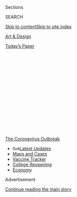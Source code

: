 <div id="app">

<div>

<div>

<div>

<div class="NYTAppHideMasthead css-1q2w90k e1suatyy0">

<div class="section css-ui9rw0 e1suatyy2">

<div class="css-eph4ug er09x8g0">

<div class="css-6n7j50">

</div>

<span class="css-1dv1kvn">Sections</span>

<div class="css-10488qs">

<span class="css-1dv1kvn">SEARCH</span>

</div>

[Skip to content](#site-content)[Skip to site index](#site-index)

</div>

<div id="masthead-section-label" class="css-1wr3we4 eaxe0e00">

[Art &
Design](https://www.nytimes.com/section/arts/design)

</div>

<div class="css-10698na e1huz5gh0">

</div>

</div>

<div id="masthead-bar-one" class="section hasLinks css-15hmgas e1csuq9d3">

<div class="css-uqyvli e1csuq9d0">

</div>

<div class="css-1uqjmks e1csuq9d1">

</div>

<div class="css-9e9ivx">

[](https://myaccount.nytimes.com/auth/login?response_type=cookie&client_id=vi)

</div>

<div class="css-1bvtpon e1csuq9d2">

[Today’s
Paper](https://www.nytimes.com/section/todayspaper)

</div>

</div>

</div>

</div>

<div data-aria-hidden="false">

<div id="site-content" data-role="main">

<div>

<div class="css-1aor85t" style="opacity:0.000000001;z-index:-1;visibility:hidden">

<div class="css-1hqnpie">

<div class="css-epjblv">

<span class="css-17xtcya">[Art &
Design](/section/arts/design)</span><span class="css-x15j1o">|</span><span class="css-fwqvlz">Michael
McKinnell, 84, Dies; Architect of a Monumental City
Hall</span>

</div>

<div class="css-k008qs">

<div class="css-1iwv8en">

<span class="css-18z7m18"></span>

<div>

</div>

</div>

<span class="css-1n6z4y">https://nyti.ms/2V1y7Kn</span>

<div class="css-1705lsu">

<div class="css-4xjgmj">

<div class="css-4skfbu" data-role="toolbar" data-aria-label="Social Media Share buttons, Save button, and Comments Panel with current comment count" data-testid="share-tools">

  - 
  - 
  - 
  - 
    
    <div class="css-6n7j50">
    
    </div>

  - 
  - 

</div>

</div>

</div>

</div>

</div>

</div>

<div id="NYT_TOP_BANNER_REGION" class="css-13pd83m">

<div>

<div id="styln-prism-menu-1592847958612" class="section interactive-content interactive-size-medium css-1edisqu">

<div class="css-17ih8de interactive-body">

<div id="scroll-container" class="css-1gj85ro">

[<span class="styln-title-wrap"><span class="css-1pje3qr">The
Coronavirus</span><span class="css-1pje3qr">
Outbreak</span></span>](https://www.nytimes.com/news-event/coronavirus?action=click&pgtype=Article&state=default&region=TOP_BANNER&context=storylines_menu)

  - <span class="css-kqxiym" data-emphasize="true">live</span>[Latest
    Updates](https://www.nytimes.com/2020/08/03/world/coronavirus-covid-19.html?action=click&pgtype=Article&state=default&region=TOP_BANNER&context=storylines_menu)
  - [Maps and
    Cases](https://www.nytimes.com/interactive/2020/us/coronavirus-us-cases.html?action=click&pgtype=Article&state=default&region=TOP_BANNER&context=storylines_menu)
  - [Vaccine
    Tracker](https://www.nytimes.com/interactive/2020/science/coronavirus-vaccine-tracker.html?action=click&pgtype=Article&state=default&region=TOP_BANNER&context=storylines_menu)
  - [College
    Reopening](https://www.nytimes.com/2020/08/02/us/covid-college-reopening.html?action=click&pgtype=Article&state=default&region=TOP_BANNER&context=storylines_menu)
  - [Economy](https://www.nytimes.com/live/2020/08/03/business/stock-market-today-coronavirus?action=click&pgtype=Article&state=default&region=TOP_BANNER&context=storylines_menu)

</div>

</div>

</div>

</div>

</div>

<div id="top-wrapper" class="css-1sy8kpn">

<div id="top-slug" class="css-l9onyx">

Advertisement

</div>

[Continue reading the main
story](#after-top)

<div class="ad top-wrapper" style="text-align:center;height:100%;display:block;min-height:250px">

<div id="top" class="place-ad" data-position="top" data-size-key="top">

</div>

</div>

<div id="after-top">

</div>

</div>

<div>

<div id="sponsor-wrapper" class="css-1hyfx7x">

<div id="sponsor-slug" class="css-19vbshk">

Supported by

</div>

[Continue reading the main
story](#after-sponsor)

<div id="sponsor" class="ad sponsor-wrapper" style="text-align:center;height:100%;display:block">

</div>

<div id="after-sponsor">

</div>

</div>

<div class="css-186x18t">

those we’ve lost

</div>

<div class="css-1vkm6nb ehdk2mb0">

# Michael McKinnell, 84, Dies; Architect of a Monumental City Hall

</div>

His and Gerhard Kallmann’s sculptural and public-minded design for
Boston helped spur the cityscape’s revival in the late 1960s. He died of
the coronavirus.

<div class="css-79elbk" data-testid="photoviewer-wrapper">

<div class="css-z3e15g" data-testid="photoviewer-wrapper-hidden">

</div>

<div class="css-1a48zt4 ehw59r15" data-testid="photoviewer-children">

![<span class="css-16f3y1r e13ogyst0" data-aria-hidden="true">Boston
City Hall, designed by Michael McKinnell and Gerhard Kallmann, was a
statement of protest against what Mr. McKinnell called the “degenerate
frippery and surface concerns” of “cosmetic”
architecture.</span><span class="css-cnj6d5 e1z0qqy90" itemprop="copyrightHolder"><span class="css-1ly73wi e1tej78p0">Credit...</span><span><span>Bill
Lebovich/Historic American Buildings Survey, via Library of
Congress</span></span></span>](https://static01.nyt.com/images/2020/04/06/obituaries/04mckinnell-virus-lost-image2/04mckinnell-virus-lost-image2-articleLarge.jpg?quality=75&auto=webp&disable=upscale)

</div>

</div>

<div class="css-18e8msd">

<div class="css-vp77d3 epjyd6m0">

<div class="css-1baulvz">

By <span class="css-1baulvz last-byline" itemprop="name">Joseph
Giovannini</span>

</div>

</div>

  - 
    
    <div class="css-ld3wwf e16638kd2">
    
    Published April 4, 2020Updated April 16,
    2020
    
    </div>

  - 
    
    <div class="css-4xjgmj">
    
    <div class="css-pvvomx" data-role="toolbar" data-aria-label="Social Media Share buttons, Save button, and Comments Panel with current comment count" data-testid="share-tools">
    
      - 
      - 
      - 
      - 
        
        <div class="css-6n7j50">
        
        </div>
    
      - 
      - 
    
    </div>
    
    </div>

</div>

</div>

<div class="section meteredContent css-1r7ky0e" name="articleBody" itemprop="articleBody">

<div class="css-1fanzo5 StoryBodyCompanionColumn">

<div class="css-53u6y8">

*This obituary is part of a series about people who have died in the
coronavirus pandemic. Read about others*
[*here*](https://www.nytimes.com/series/people-who-have-died-of-the-coronavirus)*.*

Michael McKinnell, whose heroically sculptural and democratically open
design for Boston City Hall catalyzed the city’s urban revival in the
late 1960s and embodied the era’s idealism and civic activism, died on
March 27 in Beverly, Mass. He was 84.

</div>

</div>

<div class="css-79elbk" data-testid="photoviewer-wrapper">

<div class="css-z3e15g" data-testid="photoviewer-wrapper-hidden">

</div>

<div class="css-1a48zt4 ehw59r15" data-testid="photoviewer-children">

![<span class="css-16f3y1r e13ogyst0" data-aria-hidden="true">Mr.
McKinnell last year. His Boston City Hall took the side of the people in
a cradle of American
democracy.</span><span class="css-cnj6d5 e1z0qqy90" itemprop="copyrightHolder"><span class="css-1ly73wi e1tej78p0">Credit...</span><span>Jonathan
Wiggs/Boston
Globe</span></span>](https://static01.nyt.com/images/2020/04/06/obituaries/01McKINNELL1/merlin_171111573_ccc42cad-a96c-4a19-812e-5bf5fcb08efb-articleLarge.jpg?quality=75&auto=webp&disable=upscale)

</div>

</div>

<div class="css-1fanzo5 StoryBodyCompanionColumn">

<div class="css-53u6y8">

His wife and architectural partner, Stephanie Mallis, said the cause was
the coronavirus.

In 1962, the British-born Mr. McKinnell was a 26-year-old graduate
student in architecture at Columbia University working as a teaching
assistant to the German-born architect [Gerhard
Kallmann](https://www.nytimes.com/2012/06/25/arts/design/gerhard-kallmann-architect-dies-at-97.html)
when, almost on a lark, the two entered a competition to design a new
Boston City Hall. Vying with 255 other submissions, they won.

</div>

</div>

<div class="css-1fanzo5 StoryBodyCompanionColumn">

<div class="css-53u6y8">

“They were as amazed as anyone that they prevailed,” Ms. Mallis said.
Neither had ever built anything.

Except for fellow architects, few Americans had seen anything quite like
the winning proposal — certainly not the city’s mayor, John F. Collins,
who reportedly exclaimed on first seeing the design, “What the
\[expletive\] is that?”

It wasn’t the proper government structure of Boston’s staid red-brick
tradition; rather, it was a proudly monumental building that would
command the vast plaza of the new Government Center complex with
thunderous
authority.

</div>

</div>

<div class="css-79elbk" data-testid="photoviewer-wrapper">

<div class="css-z3e15g" data-testid="photoviewer-wrapper-hidden">

</div>

<div class="css-1a48zt4 ehw59r15" data-testid="photoviewer-children">

<div class="css-1xdhyk6 erfvjey0">

<span class="css-1ly73wi e1tej78p0">Image</span>

<div class="css-zjzyr8">

<div data-testid="lazyimage-container" style="height:257.77777777777777px">

</div>

</div>

</div>

<span class="css-16f3y1r e13ogyst0" data-aria-hidden="true">Mr.
McKinnell said of the massive concrete Boston City Hall that if the
architects had their way, “We would have used concrete to make the light
switches.”</span><span class="css-cnj6d5 e1z0qqy90" itemprop="copyrightHolder"><span class="css-1ly73wi e1tej78p0">Credit...</span><span>David
L Ryan/The Boston Globe, via Getty Images</span></span>

</div>

</div>

<div class="css-1fanzo5 StoryBodyCompanionColumn">

<div class="css-53u6y8">

What Mayor Collins saw was the exposed musculature of mighty concrete
piers supporting a massive cornice line of offices. The building was to
stand at the edge of a fanning plaza whose bricks entered the ground
floor of the structure like a carpet, running up three flights to the
City Council chambers.

</div>

</div>

<div class="css-1fanzo5 StoryBodyCompanionColumn">

<div class="css-53u6y8">

Spaces and forms interpenetrated. Sculptural concrete projections that
housed the chambers and the mayor’s office protruded from a modular
facade of offices. A brick amphitheater of stairs on the ground floor
accommodated gatherings of citizens, even spontaneous sit-ins; the vast
plaza in front, inspired by the Campo of Siena, Italy, anticipated the
thousands of protesters of those riotous times.

It was a benevolent structure that took the side of the people,
guaranteeing citizens free access through porous perimeters in that
cradle of American democracy.

Twenty years Mr. McKinnell’s senior, Mr. Kallmann was best known for
publishing an essay about two divergent trends in architecture: one in
which buildings were composed rigorously within a controlling grid; the
other, propelled by French and British Brutalists, in which designs in
concrete embraced sometimes violent breakout forms. The
Kallmann-McKinnell design synthesized the two approaches, the rational
and the complex.

Both men had been educated in British architecture schools that taught
that architecture’s mission was to build well in the service of a moral
and social purpose. And both had been imbued with the belief that
concrete was, as one theorist said, “the stone of our time.”

Built in concrete and brick, their robust City Hall design implicitly
critiqued the thin commercial glass-and-steel buildings then chilling
cities across America. It was a statement of protest against what Mr.
McKinnell called the “degenerate frippery and surface concerns” of
“cosmetic” architecture.

</div>

</div>

<div class="css-1fanzo5 StoryBodyCompanionColumn">

<div class="css-53u6y8">

Its deliberate monumentality expressed a generosity toward the public
rather than a corporate idea of minimal expense, and its exposed
concrete surfaces gave the building a sense of authenticity — an “all
thoroughness,” Mr. McKinnell said in an interview, admitting that had
they had their way, “we would have used concrete to make the light
switches.”

</div>

</div>

<div class="css-79elbk" data-testid="photoviewer-wrapper">

<div class="css-z3e15g" data-testid="photoviewer-wrapper-hidden">

</div>

<div class="css-1a48zt4 ehw59r15" data-testid="photoviewer-children">

<div class="css-1xdhyk6 erfvjey0">

<span class="css-1ly73wi e1tej78p0">Image</span>

<div class="css-zjzyr8">

<div data-testid="lazyimage-container" style="height:219.75555555555556px">

</div>

</div>

</div>

<span class="css-16f3y1r e13ogyst0" data-aria-hidden="true">The City
Hall building commands the vast plaza of Boston’s Government Center
complex.</span><span class="css-cnj6d5 e1z0qqy90" itemprop="copyrightHolder"><span class="css-1ly73wi e1tej78p0">Credit...</span><span>John
Tlumacki/The Boston Globe via Getty Images</span></span>

</div>

</div>

<div class="css-1fanzo5 StoryBodyCompanionColumn">

<div class="css-53u6y8">

Like the Sydney Opera House, the structure landed on postcards, the two
men’s design becoming a symbol of the new Boston. And though it proved
controversial with some members of the public, who found the rugged
materials and bold forms confrontational, it was, for most architects
and critics, the masterpiece that would hover over the rest of Mr.
McKinnell’s nearly 60-year career.

The two architects quickly won a half-dozen commissions to design a
series of buildings in and around Boston, all built in concrete. Both
received appointments to the faculty of Harvard’s Graduate School of
Design.

Their careers were inextricably linked. They even sat opposite each
other at a partners desk, passing drawings back and forth as they
conceptualized and developed projects.

Mr. Kallmann was more the theorist: He talked about architecture. Mr.
McKinnell was interested in materials, in how parts fit: He talked about
the building. He always carried a six-inch ruler in his pocket,
explaining that architecture was about measure and scaling the building
to the human body.

Their emphasis on constructional rigor would earn Mr. Kallmann and Mr.
McKinnell the sobriquet “Column and Mechanical” in one of their Harvard
classes.

</div>

</div>

<div class="css-1fanzo5 StoryBodyCompanionColumn">

<div class="css-53u6y8">

But by 1974, as concrete grew unpopular and a national recession took
hold, Mr. McKinnell and Mr. Kallmann found themselves out of work,
waiting for the phone to ring in a garret office on Tremont Street
overlooking Boston Common. They thought of returning to England.

At the same time, the softer architectural blandishments of
postmodernism, promising the comforts of architectural history and
tradition, were challenging
modernists.

</div>

</div>

<div class="css-79elbk" data-testid="photoviewer-wrapper">

<div class="css-z3e15g" data-testid="photoviewer-wrapper-hidden">

</div>

<div class="css-1a48zt4 ehw59r15" data-testid="photoviewer-children">

<div class="css-1xdhyk6 erfvjey0">

<span class="css-1ly73wi e1tej78p0">Image</span>

<div class="css-zjzyr8">

<div data-testid="lazyimage-container" style="height:257.77777777777777px">

</div>

</div>

</div>

<span class="css-16f3y1r e13ogyst0" data-aria-hidden="true">The American
Academy of Arts and Sciences in Cambridge, Mass., designed by the firm
Kallmann McKinnell & Wood, evoked the turn-of-the-20th-century
architecture of Frank Lloyd Wright and
others.</span><span class="css-cnj6d5 e1z0qqy90" itemprop="copyrightHolder"><span class="css-1ly73wi e1tej78p0">Credit...</span><span>Wendy
Maeda/The Boston Globe via Getty Images</span></span>

</div>

</div>

<div class="css-1fanzo5 StoryBodyCompanionColumn">

<div class="css-53u6y8">

In 1978, the second act for Kallmann McKinnell & Wood, as their firm was
then called, arrived in the form of a commission for the American
Academy of Arts and Sciences, to be built on a hill in residential
Cambridge, Mass. Its directors told the architects, “Not one square inch
of concrete, inside or out.”

The commission was for a house for academics, a grove of academia, and
having learned the lesson of survival — that they should design not for
an audience of architects but for clients and the public — Mr. Kallmann
and Mr. McKinnell embarked in a new direction that would last the rest
of their careers. Mr. Kallmann died in 2012.

They built the Academy with a sloping roof, like the houses around it,
and they consulted history books to evoke the turn-of-the-20th-century
architecture of Frank Lloyd Wright, the brothers Charles Sumner Greene
and Henry Mather Greene, and others who used natural materials like wood
and stone. For the Academy, City Hall’s arresting vertical lines were
tranquilized into calming horizontals. And Mr. McKinnell relaxed the
interiors, realizing that a space for artists, philosophers and
historians needed to have “talking places” — nooks and crannies for
informal conversation.

</div>

</div>

<div class="css-1fanzo5 StoryBodyCompanionColumn">

<div class="css-53u6y8">

The critic Ada Louise Huxtable of The New York Times [wrote
approvingly](https://www.nytimes.com/1981/09/20/arts/architecture-view-classical-clarity-in-an-academic-design-cambridge-mass.html)
of the project. “The architects have felt free to find their answers in
terms of existing building types and historical precedents,” she wrote,
“rather than through the invention of new forms. The design goes
beyond modernism.”

But it was a period of style wars in architecture, and modernists
believed Mr. McKinnell and Mr. Kallmann had stepped onto a slippery
architectural slope. Indeed, years of postmodernist buildings followed
in their portfolio, designs that indulged historicism and traditions
less probingly than in the Academy building.

“Yes, it was possible to have the rigor and systematic nature of
modernism together with some symbolic and representational elements,”
Andrea Leers, a friend and teaching colleague of Mr. McKinnell’s, said
in an interview. “But to most of us, it was a kind of capitulation.”

If the firm lost the attention of modernists, it gained the support of a
larger audience, and Kallmann McKinnell & Wood went on to add scores of
employees and to attract commissions to design embassies, academic
buildings and museums around the world.

Noel Michael McKinnell was born on Dec. 25, 1935, in Salford,
Manchester, England, to Ronald and Marguerite McKinnell. His father was
an accountant who had fought in both world wars; his mother was a
homemaker.

Mr. McKinnell’s marriage to Jane D’Espo in 1961 ended in divorce.
Besides Ms. Mallis, whom he married in 2003, he is survived by two
daughters from his first marriage, Caitlin McKinnell and Phoebe
McKinnell; a sister, Sheila Sharman; and four grandchildren.

</div>

</div>

<div class="css-1fanzo5 StoryBodyCompanionColumn">

<div class="css-53u6y8">

After Mr. McKinnell left his firm several years ago and moved to
Rockport, Mass., he and Ms. Mallis continued to design buildings,
completing institutional projects in Israel. They also both painted.

He remained the dedicated architect and builder even on his deathbed.
After he refused life support in the hospital in Beverly, he spoke by
telephone with his wife, herself isolated at home because of the
coronavirus. He described to her the design for a grave site, to be
created in their backyard garden in Rockport overlooking the sea. It
would be a simple square of white roses, his favorite flower, planted in
a lower terrace on an axis with another flower bed on the upper one.

As he described it, she drew the design. The gravestone itself, carved
with both their names, would be granite, not
concrete.

</div>

</div>

</div>

<div>

</div>

<div>

</div>

<div id="NYT_BELOW_MAIN_CONTENT_REGION">

<div>

<div id="covid-obits-article-embed" class="section css-l08pwh interactive-content interactive-size-medium">

<div class="css-17ih8de interactive-body">

<div class="g-obits-embed" data-preview-slug="2020-04-03-covid-obits">

[](https://www.nytimes.com/interactive/2020/obituaries/people-died-coronavirus-obituaries.html?action=click&pgtype=Article&state=default&region=BELOW_MAIN_CONTENT&context=covid_obits_promo)

<div class="g-hed-summ">

# Those We’ve Lost

The coronavirus pandemic has taken an incalculable death toll. This
series is designed to put names and faces to the numbers.

<span>Read
more</span>

</div>

<div class="g-obits-embed-wrap">

<div id="bernaldina-josé-pedro" class="g-obit">

<div class="g-flex-wrapper-image">

<div class="g-image g-asset-inner">

![](https://static01.nyt.com/images/2020/07/30/obituaries/30Pedro/30Pedro-square640.jpg)

</div>

</div>

<div class="g-flex-wrapper-text">

# Bernaldina José Pedro

<div class="g-meta">

<span>d. Boa Vista, Brazil</span>

</div>

<div class="g-summ">

Leader among the Indigenous
Macuxi

</div>

</div>

</div>

<div id="john-eric-swing" class="g-obit">

<div class="g-flex-wrapper-image">

<div class="g-image g-asset-inner">

![](https://static01.nyt.com/images/2020/07/31/obituaries/31Swing/merlin_175167783_8913bc90-0d64-43f3-a655-1bb1bf1601c9-square640.jpg)

</div>

</div>

<div class="g-flex-wrapper-text">

# John Eric Swing

<div class="g-meta">

<span>d. Fountain Valley, Calif. </span>

</div>

<div class="g-summ">

Champion of
Filipino-Americans

</div>

</div>

</div>

<div id="victor-victor-" class="g-obit">

<div class="g-flex-wrapper-image">

<div class="g-image g-asset-inner">

![](https://static01.nyt.com/images/2020/07/27/obituaries/27Victor/merlin_175001436_38b11f8e-227a-4e2c-9821-7618af9b2524-square640.jpg)

</div>

</div>

<div class="g-flex-wrapper-text">

# Victor Victor

<div class="g-meta">

<span>d. Santo Domingo, Dominican Republic</span>

</div>

<div class="g-summ">

Beloved musician of the Dominican
Republic

</div>

</div>

</div>

<div id="dr-eddie-negrón" class="g-obit">

<div class="g-flex-wrapper-image">

<div class="g-image g-asset-inner">

![](https://static01.nyt.com/images/2020/07/31/obituaries/31Negron/merlin_175160169_516322ae-fd23-4969-b6b2-193ced371105-square640.jpg)

</div>

</div>

<div class="g-flex-wrapper-text">

# Dr. Eddie Negrón

<div class="g-meta">

<span>d. Fort Walton Beach, Fla.</span>

</div>

<div class="g-summ">

Internist on Florida’s Emerald
Coast

</div>

</div>

</div>

<div id="dobby-dobson" class="g-obit">

<div class="g-flex-wrapper-image">

<div class="g-image g-asset-inner">

![](https://static01.nyt.com/images/2020/07/30/obituaries/30Dobson/merlin_175115928_f6b9271c-8f05-4fe1-a38a-5ca4a58f8935-square640.jpg)

</div>

</div>

<div class="g-flex-wrapper-text">

# Dobby Dobson

<div class="g-meta">

<span>d. Coral Springs, Fla.</span>

</div>

<div class="g-summ">

Jamaican singer and
songwriter

</div>

</div>

</div>

<div id="waldemar-gonzalez" class="g-obit">

<div class="g-flex-wrapper-image">

<div class="g-image g-asset-inner">

![](https://static01.nyt.com/images/2020/08/01/obituaries/28Gonzalez/merlin_175002771_beb57888-3951-409a-ae13-03a94b2e962e-square640.jpg)

</div>

</div>

<div class="g-flex-wrapper-text">

# Waldemar Gonzalez

<div class="g-meta">

<span>d. White Plains, N.Y.</span>

</div>

<div class="g-summ">

Teacher and social worker

</div>

</div>

</div>

</div>

</div>

</div>

</div>

</div>

</div>

<div>

</div>

<div>

<div id="bottom-wrapper" class="css-1ede5it">

<div id="bottom-slug" class="css-l9onyx">

Advertisement

</div>

[Continue reading the main
story](#after-bottom)

<div id="bottom" class="ad bottom-wrapper" style="text-align:center;height:100%;display:block;min-height:90px">

</div>

<div id="after-bottom">

</div>

</div>

</div>

</div>

</div>

## Site Index

<div>

</div>

## Site Information Navigation

  - [© <span>2020</span> <span>The New York Times
    Company</span>](https://help.nytimes.com/hc/en-us/articles/115014792127-Copyright-notice)

<!-- end list -->

  - [NYTCo](https://www.nytco.com/)
  - [Contact
    Us](https://help.nytimes.com/hc/en-us/articles/115015385887-Contact-Us)
  - [Work with us](https://www.nytco.com/careers/)
  - [Advertise](https://nytmediakit.com/)
  - [T Brand Studio](http://www.tbrandstudio.com/)
  - [Your Ad
    Choices](https://www.nytimes.com/privacy/cookie-policy#how-do-i-manage-trackers)
  - [Privacy](https://www.nytimes.com/privacy)
  - [Terms of
    Service](https://help.nytimes.com/hc/en-us/articles/115014893428-Terms-of-service)
  - [Terms of
    Sale](https://help.nytimes.com/hc/en-us/articles/115014893968-Terms-of-sale)
  - [Site
    Map](https://spiderbites.nytimes.com)
  - [Help](https://help.nytimes.com/hc/en-us)
  - [Subscriptions](https://www.nytimes.com/subscription?campaignId=37WXW)

</div>

</div>

</div>

</div>
